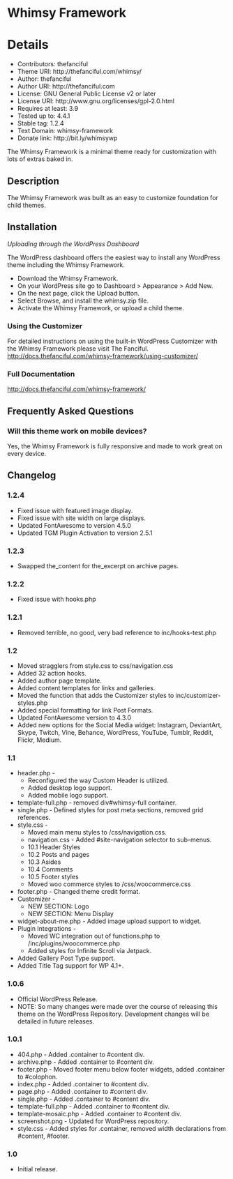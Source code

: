 # Whimsy Framework
<h1>Details</h1>
<ul>
	<li>Contributors: thefanciful</li>
	<li>Theme URI: http://thefanciful.com/whimsy/</li>
	<li>Author: thefanciful</li>
	<li>Author URI: http://thefanciful.com</li>
	<li>License: GNU General Public License v2 or later</li>
	<li>License URI: http://www.gnu.org/licenses/gpl-2.0.html</li>
	<li>Requires at least: 3.9</li>
	<li>Tested up to: 4.4.1</li>
	<li>Stable tag: 1.2.4</li>
	<li>Text Domain: whimsy-framework</li>
	<li>Donate link: http://bit.ly/whimsywp</li>
</ul>

The Whimsy Framework is a minimal theme ready for customization with lots of extras baked in.

## Description</h1>
The Whimsy Framework was built as an easy to customize foundation for child themes.

## Installation
*Uploading through the WordPress Dashboard*

The WordPress dashboard offers the  easiest way to install any WordPress theme including the Whimsy Framework.

* Download the Whimsy Framework.
* On your WordPress site go to Dashboard > Appearance > Add New.
* On the next page, click the Upload button.
* Select Browse, and install the whimsy.zip file.
* Activate the Whimsy Framework, or upload a child theme. 

### Using the Customizer
For detailed instructions on using the built-in WordPress Customizer with the Whimsy Framework please visit The Fanciful. http://docs.thefanciful.com/whimsy-framework/using-customizer/

### Full Documentation
http://docs.thefanciful.com/whimsy-framework/

## Frequently Asked Questions

### Will this theme work on mobile devices?
Yes, the Whimsy Framework is fully responsive and made to work great on every device.

## Changelog

### 1.2.4
* Fixed issue with featured image display.
* Fixed issue with site width on large displays.
* Updated FontAwesome to version 4.5.0
* Updated TGM Plugin Activation to version 2.5.1

### 1.2.3
* Swapped the_content for the_excerpt on archive pages.

### 1.2.2
* Fixed issue with hooks.php

### 1.2.1
* Removed terrible, no good, very bad reference to inc/hooks-test.php

### 1.2
* Moved stragglers from style.css to css/navigation.css
* Added 32 action hooks.
* Added author page template.
* Added content templates for links and galleries.
* Moved the function that adds the Customizer styles to inc/customizer-styles.php
* Added special formatting for link Post Formats.
* Updated FontAwesome version to 4.3.0
* Added new options for the Social Media widget: Instagram, DeviantArt, Skype, Twitch, Vine, Behance, WordPress, YouTube, Tumblr, Reddit, Flickr, Medium.

### 1.1
* header.php -
	* Reconfigured the way Custom Header is utilized.
	* Added desktop logo support.
	* Added mobile logo support.
* template-full.php - removed div#whimsy-full container.
* single.php - Defined styles for post meta sections, removed grid references.
* style.css - 
	* Moved main menu styles to /css/navigation.css.
	* navigation.css - Added #site-navigation selector to sub-menus.
	* 10.1 Header Styles
	* 10.2 Posts and pages
	* 10.3 Asides
	* 10.4 Comments
	* 10.5 Footer styles
	* Moved woo commerce styles to /css/woocommerce.css
* footer.php - Changed theme credit format.
* Customizer -
	* NEW SECTION: Logo
	* NEW SECTION: Menu Display
* widget-about-me.php - Added image upload support to widget.
* Plugin Integrations - 
	* Moved WC integration out of functions.php to /inc/plugins/woocommerce.php
	* Added styles for Infinite Scroll via Jetpack.
* Added Gallery Post Type support.
* Added Title Tag support for WP 4.1+.

### 1.0.6
* Official WordPress Release.
* NOTE: So many changes were made over the course of releasing this theme on the WordPress Repository. Development changes will be detailed in future releases.

### 1.0.1
* 404.php - Added .container to #content div.
* archive.php - Added .container to #content div.
* footer.php - Moved footer menu below footer widgets, added .container to #colophon.
* index.php - Added .container to #content div.
* page.php - Added .container to #content div.
* single.php - Added .container to #content div.
* template-full.php - Added .container to #content div.
* template-mosaic.php - Added .container to #content div.
* screenshot.png - Updated for WordPress repository.
* style.css - Added styles for .container, removed width declarations from #content, #footer.

### 1.0
* Initial release.